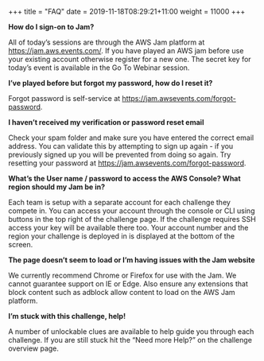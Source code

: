 +++
title = "FAQ"
date = 2019-11-18T08:29:21+11:00
weight = 11000
+++

**How do I sign-on to Jam?**

All of today’s sessions are through the AWS Jam platform at https://jam.aws.events.com/. If you have played an AWS jam before use your existing account otherwise register for a new one. The secret key for today’s event is available in the Go To Webinar session.

**I’ve played before but forgot my password, how do I reset it?**

Forgot password is self-service at https://jam.awsevents.com/forgot-password. 

**I haven’t received my verification or password reset email**

Check your spam folder and make sure you have entered the correct email address. You can validate this by attempting to sign up again - if you previously signed up you will be prevented from doing so again. Try resetting your password at https://jam.awsevents.com/forgot-password. 

**What’s the User name / password to access the AWS Console? What region should my Jam be in?**

Each team is setup with a separate account for each challenge they compete in. You can access your account through the console or CLI using buttons in the top right of the challenge page. If the challenge requires SSH access your key will be available there too. Your account number and the region your challenge is deployed in is displayed at the bottom of the screen.

**The page doesn’t seem to load or I’m having issues with the Jam website**

We currently recommend Chrome or Firefox for use with the Jam. We cannot guarantee support on IE or Edge. Also ensure any extensions that block content such as adblock allow content to load on the AWS Jam platform.

**I’m stuck with this challenge, help!**

A number of unlockable clues are available to help guide you through each challenge. If you are still stuck hit the “Need more Help?” on the challenge overview page.





